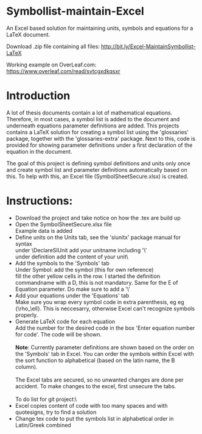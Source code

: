 # Symbollist-maintain-Excel
An Excel based solution for maintaining units, symbols and equations for a LaTeX document.

Download .zip file containing all files: http://bit.ly/Excel-MaintainSymbollist-LaTeX

Working example on OverLeaf.com: https://www.overleaf.com/read/svtcgxdkqsxr

# Introduction
A lot of thesis documents contain a lot of mathematical equations. Therefore, in most cases, a symbol list is added to the document and underneath equations parameter definitions are added.
This projects contains a LaTeX solution for creating a symbol list using the 'glossaries' package, together with the 'glossaries-extra' package. Next to this, code is provided for showing parameter definitions under a first declaration of the equation in the document.

The goal of this project is defining symbol definitions and units only once and create symbol list and parameter definitions automatically based on this. To help with this, an Excel file (SymbolSheetSecure.xlsx) is created. 

# Instructions:
- Download the project and take notice on how the .tex are build up
- Open the SymbolSheetSecure.xlsx file\
Example data is added
- Define units on the Units tab, see the 'siunitx' package manual for syntax\
under \DeclareSIUnit add your unitname including '\\'\
under definition add the content of your unit\
- Add the symbols to the 'Symbols' tab\
Under Symbol: add the symbol (this for own reference)\
fill the other yellow cells in the row. I started the definition commandname with a D, this is not mandatory. Same for the E of Equation parameter. Do make sure to add a '\\'
- Add your equations under the 'Equations' tab\
Make sure you wrap every symbol code in extra parenthesis, eg eg {\rho_\ell}. This is neccesarry, otherwise Excel can't recognize symbols properly.
- Generate LaTeX code for each equation\
Add the number for the desired code in the box 'Enter equation number
for code'. The code will be shown.\
\
**Note**: Currently parameter definitions are shown based on the order on the 'Symbols' tab in Excel. You can order the symbols within Excel with the sort function to alphabetical (based on the latin name, the B column).
\
\
The Excel tabs are secured, so no unwanted changes are done per accident. To make changes to the excel, first unsecure the tabs. 
\
\
To do list for git project:\
- Excel copies content of code with too many spaces and with quotesigns, try to find a solution
- Change tex code to put the symbols list in alphabetical order in Latin/Greek combined
